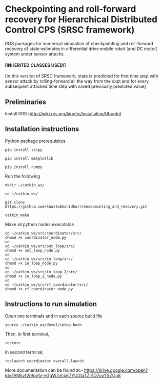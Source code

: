 # Checkpointing and roll-forward recovery for Hierarchical Distributed Control CPS (SRSC framework)
ROS packages for numerical simulation of checkpointing and roll-forward recovery of state estimates in differential drive mobile robot (and DC motor) system under sensor attacks.

#### [INHERITED CLASSES USED!]

[In this version of SRSC framework, state is predicted for first time step with sensor attack by rolling-forward all the way from the ckpt and for every subsequent attacked time step with saved previously predicted value]

## Preliminaries
Install ROS (http://wiki.ros.org/kinetic/Installation/Ubuntu)

## Installation instructions
Python package prerequisites
```
pip install scipy
```
```
pip install matplotlib
```
```
pip install numpy
```
Run the following
```
mkdir ~/catkin_ws/
```
```
cd ~/catkin_ws/
```
```
git clone https://github.com/kaustubhsridhar/checkpointing_and_recovery.git
```
```
catkin_make
```
Make all python nodes executable
```
cd ~/catkin_ws/src/coordinator/src/
chmod +x coordinator_node.py
cd 
cd ~/catkin_ws/src/out_loop/src/
chmod +x out_loop_node.py
cd 
cd ~/catkin_ws/src/in_loop/src/
chmod +x in_loop_node.py
cd 
cd ~/catkin_ws/src/in_loop_2/src/
chmod +x in_loop_2_node.py
cd 
cd ~/catkin_ws/src/rf_coordinator/src/
chmod +x rf_coordinator_node.py
```
## Instructions to run simulation
Open two terminals and in each source build file

```
source ~/catkin_ws/devel/setup.bash
```
Then, in first terminal,
```
roscore
```
In second terminal,
```
roslaunch coordinator overall.launch
```


More documentation can be found at:- https://drive.google.com/open?id=1AMkvtVj9qy1y-yGgW7vhpE7YUGtaTZIl1O7uvYSZUp8
